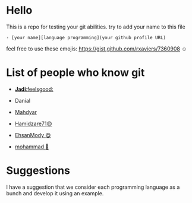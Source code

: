 # __Hello__
This is a repo for testing your git abilities. try to add your name to this file

`- [your name][language programming](your github profile URL)`

feel free to use these emojis: https://gist.github.com/rxaviers/7360908 :relaxed:
# List of people who know git
- [__Jadi__:feelsgood:](https://jadi.net)
- Danial
- <a href="https://github.com/mahdyar">Mahdyar</a>
- [Hamidzare71:heart_eyes: ](https://github.com/hamidzare71)
- [EhsanMody :yum:](https://github.com/ehsanmody)

- [mohammad :eyes:](https://github.com/saso008)

# Suggestions
I have a suggestion that we consider each programming language as a bunch and develop it using an example.
